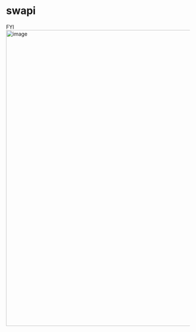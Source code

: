 # swapi
FYI
<img width="810" alt="image" src="https://user-images.githubusercontent.com/17358908/191376495-8ad327df-1470-4b2b-9373-7744c89ec9b6.png">
